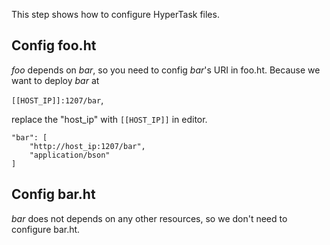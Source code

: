<!--
 * @Descripttion: 
 * @Author: lzy
 * @Date: 2020-05-21 10:06:27
 * @LastEditors: lzy
 * @LastEditTime: 2020-05-27 15:19:47
--> 
This step shows how to configure HyperTask files.

## Config foo.ht

*foo* depends on *bar*, so you need to config *bar*'s URI in foo.ht.
Because we want to deploy *bar* at 

`[[HOST_IP]]:1207/bar`,

replace the "host_ip" with `[[HOST_IP]]` in editor.

```   
"bar": [
    "http://host_ip:1207/bar",
    "application/bson"
]
```

## Config bar.ht

*bar* does not depends on any other resources, so we don't need to configure bar.ht.